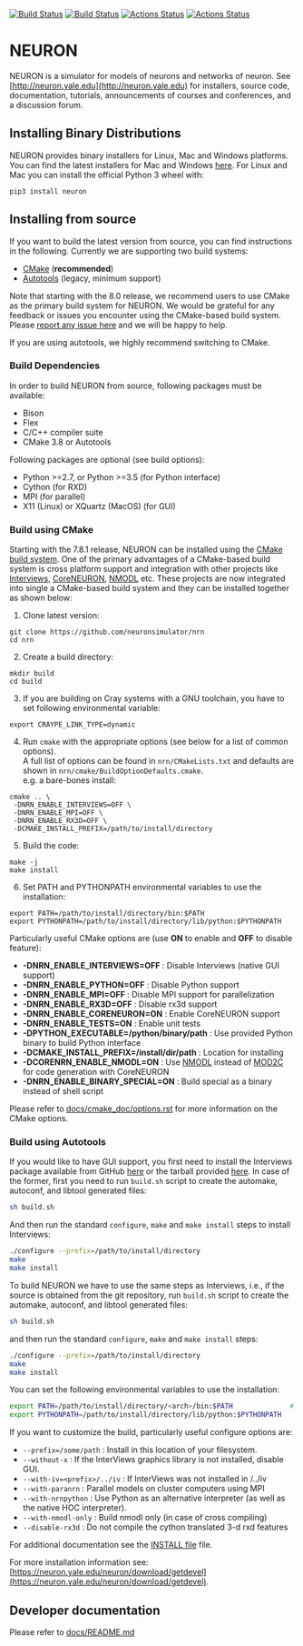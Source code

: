 [![Build Status](https://api.travis-ci.org/neuronsimulator/nrn.svg?branch=master)](https://travis-ci.org/neuronsimulator/nrn) [![Build Status](https://dev.azure.com/neuronsimulator/nrn/_apis/build/status/neuronsimulator.nrn?branchName=master)](https://dev.azure.com/neuronsimulator/nrn/_build/latest?definitionId=1&branchName=master) [![Actions Status](https://github.com/neuronsimulator/nrn/workflows/Windows%20Installer/badge.svg)](https://github.com/neuronsimulator/nrn/actions) [![Actions Status](https://github.com/neuronsimulator/nrn/workflows/NEURON%20CI/badge.svg)](https://github.com/neuronsimulator/nrn/actions)

# NEURON
NEURON is a simulator for models of neurons and networks of neuron.
See [http://neuron.yale.edu](http://neuron.yale.edu) for installers, source code,
documentation, tutorials, announcements of courses and conferences,
and a discussion forum.

## Installing Binary Distributions

NEURON provides binary installers for Linux, Mac and Windows platforms. You can find the latest installers for Mac and Windows [here](https://neuron.yale.edu/ftp/neuron/versions/alpha/). For Linux and Mac you can install the official Python 3 wheel with:

```
pip3 install neuron
```

## Installing from source

If you want to build the latest version from source, you can find instructions in the following. Currently we are supporting two build systems:

- [CMake](#build-cmake) (__recommended__)
- [Autotools](#build-autotools) (legacy, minimum support)

Note that starting with the 8.0 release, we recommend users to use CMake as the primary build system for NEURON. We would be grateful for any feedback or issues you encounter using the CMake-based build system. Please [report any issue here](https://github.com/neuronsimulator/nrn/issues) and we will be happy to help.

If you are using autotools, we highly recommend switching to CMake.


### Build Dependencies

In order to build NEURON from source, following packages must be available:

- Bison
- Flex
- C/C++ compiler suite
- CMake 3.8 or Autotools

Following packages are optional (see build options):

- Python >=2.7, or Python >=3.5 (for Python interface)
- Cython (for RXD)
- MPI (for parallel)
- X11 (Linux) or XQuartz (MacOS) (for GUI)

<a name="build-cmake"></a>
### Build using CMake

Starting with the 7.8.1 release, NEURON can be installed using the [CMake build system](https://cmake.org/). One of the primary advantages of a CMake-based build system is cross platform support and integration with other projects like [Interviews](https://github.com/neuronsimulator/iv), [CoreNEURON](https://github.com/BlueBrain/CoreNeuron/), [NMODL](https://github.com/BlueBrain/nmodl/) etc. These projects are now integrated into single a CMake-based build system and they can be installed together as shown below:


1. Clone latest version:

  ```
  git clone https://github.com/neuronsimulator/nrn
  cd nrn
  ```

2. Create a build directory:

  ```
  mkdir build
  cd build
  ```

3. If you are building on Cray systems with a GNU toolchain, you have to set following environmental variable:

```
export CRAYPE_LINK_TYPE=dynamic
```

4. Run `cmake` with the appropriate options (see below for a list of common options). \
A full list of options can be found in `nrn/CMakeLists.txt` and defaults are shown in `nrn/cmake/BuildOptionDefaults.cmake`. \
e.g. a bare-bones install:

  ```
  cmake .. \
   -DNRN_ENABLE_INTERVIEWS=OFF \
   -DNRN_ENABLE_MPI=OFF \
   -DNRN_ENABLE_RX3D=OFF \
   -DCMAKE_INSTALL_PREFIX=/path/to/install/directory
  ```

5. Build the code:

  ```
  make -j
  make install
  ```

6. Set PATH and PYTHONPATH environmental variables to use the installation:

  ```
  export PATH=/path/to/install/directory/bin:$PATH
  export PYTHONPATH=/path/to/install/directory/lib/python:$PYTHONPATH
  ```


Particularly useful CMake options are (use **ON** to enable and **OFF** to disable feature):

* **-DNRN\_ENABLE\_INTERVIEWS=OFF** : Disable Interviews (native GUI support)
* **-DNRN\_ENABLE\_PYTHON=OFF** : Disable Python support
* **-DNRN\_ENABLE\_MPI=OFF** : Disable MPI support for parallelization
* **-DNRN\_ENABLE\_RX3D=OFF** : Disable rx3d support
* **-DNRN\_ENABLE\_CORENEURON=ON** : Enable CoreNEURON support
* **-DNRN\_ENABLE\_TESTS=ON** : Enable unit tests
* **-DPYTHON\_EXECUTABLE=/python/binary/path** : Use provided Python binary to build Python interface
* **-DCMAKE_INSTALL_PREFIX=/install/dir/path** : Location for installing
* **-DCORENRN\_ENABLE\_NMODL=ON** : Use [NMODL](https://github.com/BlueBrain/nmodl/) instead of [MOD2C](https://github.com/BlueBrain/mod2c/) for code generation
with CoreNEURON
* **-DNRN\_ENABLE\_BINARY_SPECIAL=ON** : Build special as a binary instead of shell script


Please refer to [docs/cmake_doc/options.rst](docs/cmake_doc/options.rst) for more information on the CMake options.

<a name="build-autotools"></a>
### Build using Autotools

If you would like to have GUI support, you first need to install the Interviews package available from GitHub [here](http://github.com/neuronsimulator/iv) or the tarball provided [here](http://neuron.yale.edu/ftp/neuron/versions/alpha/). In case of the former, first you need to run `build.sh` script to create the automake, autoconf, and libtool generated files:

```bash
sh build.sh
```

And then run the standard `configure`, `make` and `make install` steps to install Interviews:

```bash
./configure --prefix=/path/to/install/directory
make
make install
```

To build NEURON we have to use the same steps as Interviews, i.e., if the source is obtained from the git repository, run `build.sh` script to create the automake, autoconf, and libtool generated files:

```bash
sh build.sh
```

and then run the standard `configure`, `make` and `make install` steps:

```bash
./configure --prefix=/path/to/install/directory
make
make install
```

You can set the following environmental variables to use the installation:

```bash
export PATH=/path/to/install/directory/<arch>/bin:$PATH              # replace <arch> with x86_64 or other platform directory
export PYTHONPATH=/path/to/install/directory/lib/python:$PYTHONPATH
```


If you want to customize the build, particularly useful configure options are:


- `--prefix=/some/path` : Install in this location of your filesystem.
- `--without-x` : If the InterViews graphics library is not installed, disable GUI.
- `--with-iv=<prefix>/../iv` : If InterViews was not installed in <prefix>/../iv
- `--with-paranrn` : Parallel models on cluster computers using MPI
- `--with-nrnpython` : Use Python as an alternative interpreter (as well as the native HOC interpreter).
- `--with-nmodl-only` : Build nmodl only (in case of cross compiling)
- `--disable-rx3d` : Do not compile the cython translated 3-d rxd features


For additional documentation see the [INSTALL file](INSTALL.md)
file.

For more installation information see: [https://neuron.yale.edu/neuron/download/getdevel](https://neuron.yale.edu/neuron/download/getdevel).

## Developer documentation

Please refer to [docs/README.md](docs/README.md)
